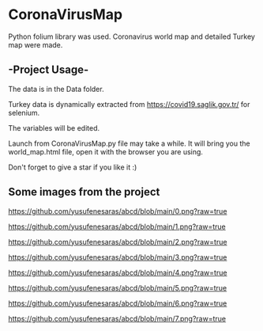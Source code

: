 # CoronaVirusMap

Python folium library was used. Coronavirus world map and detailed Turkey map were made.

## -Project Usage-

The data is in the Data folder.

Turkey data is dynamically extracted from https://covid19.saglik.gov.tr/ for selenium.

The variables will be edited.

Launch from CoronaVirusMap.py file may take a while. It will bring you the world_map.html file, open it with the browser you are using.

Don't forget to give a star if you like it :)

## Some images from the project

https://github.com/yusufenesaras/abcd/blob/main/0.png?raw=true

https://github.com/yusufenesaras/abcd/blob/main/1.png?raw=true

https://github.com/yusufenesaras/abcd/blob/main/2.png?raw=true

https://github.com/yusufenesaras/abcd/blob/main/3.png?raw=true

https://github.com/yusufenesaras/abcd/blob/main/4.png?raw=true

https://github.com/yusufenesaras/abcd/blob/main/5.png?raw=true

https://github.com/yusufenesaras/abcd/blob/main/6.png?raw=true

https://github.com/yusufenesaras/abcd/blob/main/7.png?raw=true
